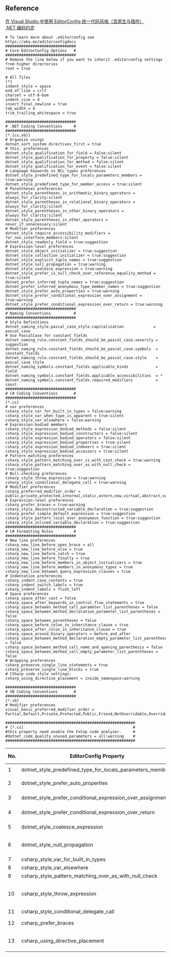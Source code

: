 ## Reference
[在 Visual Studio 中使用 EditorConfig 统一代码风格（含原生与插件）](https://blog.walterlv.com/post/editor-config-for-visual-studio.html)    
[.NET 编码约定 ](https://docs.microsoft.com/zh-cn/visualstudio/ide/editorconfig-language-conventions?view=vs-2017)

```
# To learn more about .editorconfig see https://aka.ms/editorconfigdocs
############################### 
# Core EditorConfig Options   # 
###############################
# Remove the line below if you want to inherit .editorconfig settings from higher directories
root = true

# All files 
[*] 
indent_style = space 
end_of_line = crlf
charset = utf-8-bom
indent_size = 4
insert_final_newline = true
tab_width = 4
trim_trailing_whitespace = true

############################### 
# .NET Coding Conventions     # 
############################### 
[*.{cs,vb}] 
# Organize usings 
dotnet_sort_system_directives_first = true 
# this. preferences 
dotnet_style_qualification_for_field = false:silent 
dotnet_style_qualification_for_property = false:silent 
dotnet_style_qualification_for_method = false:silent 
dotnet_style_qualification_for_event = false:silent 
# Language keywords vs BCL types preferences 
dotnet_style_predefined_type_for_locals_parameters_members = true:warning 
dotnet_style_predefined_type_for_member_access = true:silent 
# Parentheses preferences 
dotnet_style_parentheses_in_arithmetic_binary_operators = always_for_clarity:silent 
dotnet_style_parentheses_in_relational_binary_operators = always_for_clarity:silent 
dotnet_style_parentheses_in_other_binary_operators = always_for_clarity:silent 
dotnet_style_parentheses_in_other_operators = never_if_unnecessary:silent 
# Modifier preferences 
dotnet_style_require_accessibility_modifiers = for_non_interface_members:silent 
dotnet_style_readonly_field = true:suggestion 
# Expression-level preferences 
dotnet_style_object_initializer = true:suggestion 
dotnet_style_collection_initializer = true:suggestion 
dotnet_style_explicit_tuple_names = true:suggestion 
dotnet_style_null_propagation = true:warning 
dotnet_style_coalesce_expression = true:warning 
dotnet_style_prefer_is_null_check_over_reference_equality_method = true:silent 
dotnet_prefer_inferred_tuple_names = true:suggestion 
dotnet_prefer_inferred_anonymous_type_member_names = true:suggestion 
dotnet_style_prefer_auto_properties = true:warning 
dotnet_style_prefer_conditional_expression_over_assignment = true:warning 
dotnet_style_prefer_conditional_expression_over_return = true:warning 
############################### 
# Naming Conventions          # 
############################### 
# Style Definitions 
dotnet_naming_style.pascal_case_style.capitalization             = pascal_case 
# Use PascalCase for constant fields   
dotnet_naming_rule.constant_fields_should_be_pascal_case.severity = suggestion 
dotnet_naming_rule.constant_fields_should_be_pascal_case.symbols  = constant_fields 
dotnet_naming_rule.constant_fields_should_be_pascal_case.style    = pascal_case_style 
dotnet_naming_symbols.constant_fields.applicable_kinds            = field 
dotnet_naming_symbols.constant_fields.applicable_accessibilities  = * 
dotnet_naming_symbols.constant_fields.required_modifiers          = const 
############################### 
# C# Coding Conventions       # 
############################### 
[*.cs] 
# var preferences 
csharp_style_var_for_built_in_types = false:warning 
csharp_style_var_when_type_is_apparent = true:silent 
csharp_style_var_elsewhere = false:warning 
# Expression-bodied members 
csharp_style_expression_bodied_methods = false:silent 
csharp_style_expression_bodied_constructors = false:silent 
csharp_style_expression_bodied_operators = false:silent 
csharp_style_expression_bodied_properties = true:silent 
csharp_style_expression_bodied_indexers = true:silent 
csharp_style_expression_bodied_accessors = true:silent 
# Pattern matching preferences 
csharp_style_pattern_matching_over_is_with_cast_check = true:warning 
csharp_style_pattern_matching_over_as_with_null_check = true:suggestion 
# Null-checking preferences 
csharp_style_throw_expression = true:warning 
csharp_style_conditional_delegate_call = true:warning 
# Modifier preferences 
csharp_preferred_modifier_order = public,private,protected,internal,static,extern,new,virtual,abstract,sealed,override,readonly,unsafe,volatile,async:suggestion 
# Expression-level preferences 
csharp_prefer_braces = true:warning 
csharp_style_deconstructed_variable_declaration = true:suggestion 
csharp_prefer_simple_default_expression = true:suggestion 
csharp_style_pattern_local_over_anonymous_function = true:suggestion 
csharp_style_inlined_variable_declaration = true:suggestion 
############################### 
# C# Formatting Rules         # 
############################### 
# New line preferences 
csharp_new_line_before_open_brace = all 
csharp_new_line_before_else = true 
csharp_new_line_before_catch = true 
csharp_new_line_before_finally = true 
csharp_new_line_before_members_in_object_initializers = true 
csharp_new_line_before_members_in_anonymous_types = true 
csharp_new_line_between_query_expression_clauses = true 
# Indentation preferences 
csharp_indent_case_contents = true 
csharp_indent_switch_labels = true 
csharp_indent_labels = flush_left 
# Space preferences 
csharp_space_after_cast = false 
csharp_space_after_keywords_in_control_flow_statements = true 
csharp_space_between_method_call_parameter_list_parentheses = false 
csharp_space_between_method_declaration_parameter_list_parentheses = false 
csharp_space_between_parentheses = false 
csharp_space_before_colon_in_inheritance_clause = true 
csharp_space_after_colon_in_inheritance_clause = true 
csharp_space_around_binary_operators = before_and_after 
csharp_space_between_method_declaration_empty_parameter_list_parentheses = false 
csharp_space_between_method_call_name_and_opening_parenthesis = false 
csharp_space_between_method_call_empty_parameter_list_parentheses = false 
# Wrapping preferences 
csharp_preserve_single_line_statements = true 
csharp_preserve_single_line_blocks = true
# CSharp code style settings:
csharp_using_directive_placement = inside_namespace:warning

############################### 
# VB Coding Conventions       # 
############################### 
[*.vb] 
# Modifier preferences 
visual_basic_preferred_modifier_order = Partial,Default,Private,Protected,Public,Friend,NotOverridable,Overridable,MustOverride,Overloads,Overrides,MustInherit,NotInheritable,Static,Shared,Shadows,ReadOnly,WriteOnly,Dim,Const,WithEvents,Widening,Narrowing,Custom,Async:suggestion 

#########################################################
# [*.cs]                                                #
#this property need enable the FxCop code analyzer.     # 
#dotnet_code_quality_unused_parameters = all:warning    # 
#########################################################
```


| No. | EditorConfig Property | Warning Expression | Correct Expression | Comments |
| ------ | ------ | ------ | ------ | ------ |
| 1	| dotnet_style_predefined_type_for_locals_parameters_members | ```private Int32 _member;```	 | ```private int _member;	``` |  | 
| 2	| dotnet_style_prefer_auto_properties |``` private int age; public int Age {    get    {        return age;    }} ```| private int Age { get; }	 |  | 
| 3	| dotnet_style_prefer_conditional_expression_over_assignment	| 	string s; if (expr){s = "hello";}else{s = "world";}	| 	string s = expr ? "hello" : "world";		| 	| 
| 4	| dotnet_style_prefer_conditional_expression_over_return	| 	if (expr){return "hello";}else{return "world";} 	| 	return expr ? "hello" : "world"		| 	| 
| 5	| dotnet_style_coalesce_expression	| 	var v = x != null ? x : y; // or var v = x == null ? y : x;	| 	var v = x ?? y;		| 	| 
| 6	| dotnet_style_null_propagation	| 	var v = o == null ? null : o.ToString(); // or var v = o != null ? o.String() : null;	| 	var v = o?.ToString();		| 	| 
| 7	| csharp_style_var_for_built_in_types	| 	var x = 5;		| int x = 5;		| 	| 
| 8	| csharp_style_var_elsewhere	| 	var f = this.Init();	| 	bool f = this.Init();		| 	| 
| 9	| csharp_style_pattern_matching_over_as_with_null_check	| 	var s = o as string; if (s != null) {...}		| if (o is string s) {...}		| 	| 
| 10| csharp_style_throw_expression	| 	if (s == null) { throw new ArgumentNullException(nameof(s)); }this.s = s;	this.s = s ?? throw new ArgumentNullException(nameof(s));		| 	| 
| 11| csharp_style_conditional_delegate_call	| 	if (func != null) { func(args); }	| 	func?.Invoke(args);		| 	| 
| 12| csharp_prefer_braces	| 	if (test) this.Display();	| 	if (test) { this.Display(); }		| 	| 
| 13| csharp_using_directive_placement	| 	using System;namespace Conventions{    ...}		| namespace Conventions{    using System;    ...}		| This is not work.


